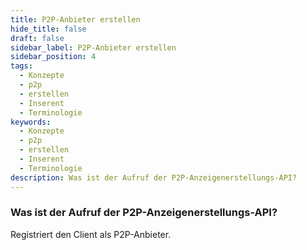 ```yaml
---
title: P2P-Anbieter erstellen
hide_title: false
draft: false
sidebar_label: P2P-Anbieter erstellen
sidebar_position: 4
tags:
  - Konzepte
  - p2p
  - erstellen
  - Inserent
  - Terminologie
keywords:
  - Konzepte
  - p2p
  - erstellen
  - Inserent
  - Terminologie
description: Was ist der Aufruf der P2P-Anzeigenerstellungs-API?
---
```


### Was ist der Aufruf der P2P-Anzeigenerstellungs-API?

Registriert den Client als P2P-Anbieter.
